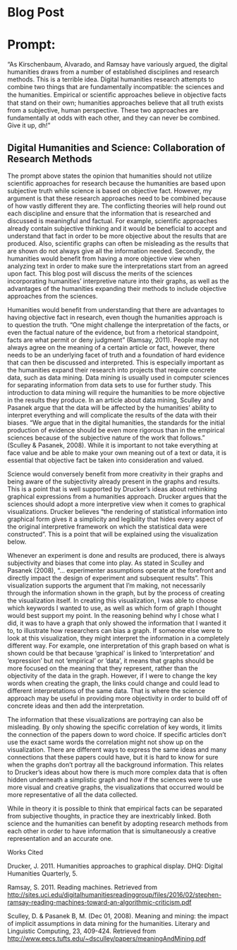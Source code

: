 # Blog Post
# Prompt:
“As Kirschenbaum, Alvarado, and Ramsay have variously argued, the digital humanities draws from a number of established disciplines and research methods. This is a terrible idea. Digital humanities research attempts to combine two things that are fundamentally incompatible: the sciences and the humanities. Empirical or scientiﬁc approaches believe in objective facts that stand on their own; humanities approaches believe that all truth exists from a subjective, human perspective. These two approaches are fundamentally at odds with each other, and they can never be combined. Give it up, dh!”

## Digital Humanities and Science: Collaboration of Research Methods

The prompt above states the opinion that humanities should not utilize scientific approaches for research because the humanities are based upon subjective truth while science is based on objective fact. However, my argument is that these research approaches need to be combined because of how vastly different they are. The conflicting theories will help round out each discipline and ensure that the information that is researched and discussed is meaningful and factual. For example, scientific approaches already contain subjective thinking and it would be beneficial to accept and understand that fact in order to be more objective about the results that are produced. Also, scientific graphs can often be misleading as the results that are shown do not always give all the information needed. Secondly, the humanities would benefit from having a more objective view when analyzing text in order to make sure the interpretations start from an agreed upon fact. This blog post will discuss the merits of the sciences incorporating humanities’ interpretive nature into their graphs, as well as the advantages of the humanities expanding their methods to include objective approaches from the sciences.

Humanities would benefit from understanding that there are advantages to having objective fact in research, even though the humanities approach is to question the truth. “One might challenge the interpretation of the facts, or even the factual nature of the evidence, but from a rhetorical standpoint, facts are what permit or deny judgment” (Ramsay, 2011). People may not always agree on the meaning of a certain article or fact, however, there needs to be an underlying facet of truth and a foundation of hard evidence that can then be discussed and interpreted. This is especially important as the humanities expand their research into projects that require concrete data, such as data mining. Data mining is usually used in computer sciences for separating information from data sets to use for further study. This introduction to data mining will require the humanities to be more objective in the results they produce. In an article about data mining, Sculley and Pasanek argue that the data will be affected by the humanities’ ability to interpret everything and will complicate the results of the data with their biases. “We argue that in the digital humanities, the standards for the initial production of evidence should be even more rigorous than in the empirical sciences because of the subjective nature of the work that follows.” (Sculley & Pasanek, 2008). While it is important to not take everything at face value and be able to make your own meaning out of a text or data, it is essential that objective fact be taken into consideration and valued.  

Science would conversely benefit from more creativity in their graphs and being aware of the subjectivity already present in the graphs and results. This is a point that is well supported by Drucker’s ideas about rethinking graphical expressions from a humanities approach. Drucker argues that the sciences should adopt a more interpretive view when it comes to graphical visualizations. Drucker believes “the rendering of statistical information into graphical form gives it a simplicity and legibility that hides every aspect of the original interpretive framework on which the statistical data were constructed”. This is a point that will be explained using the visualization below.

<!--	Exported from Voyant Tools (voyant-tools.org).
The iframe src attribute below uses a relative protocol to better function with both
http and https sites, but if you're embedding this into a local web page (file protocol)
you should add an explicit protocol (https if you're using voyant-tools.org, otherwise
it depends on this server.
Feel free to change the height and width values or other styling below: -->
<!--
<iframe style='width: 580px; height: 463px;' src='//https://voyant-tools.org/?corpus=b7c923b30693a828c9183bcfd9f6e969&query=empirical*&query=interpretation&query=approach&mode=corpus&view=CollocatesGraph></iframe>
--> 

Whenever an experiment is done and results are produced, there is always subjectivity and biases that come into play. As stated in Sculley and Pasanek (2008), “… experimenter assumptions operate at the forefront and directly impact the design of experiment and subsequent results”.  This visualization supports the argument that I’m making, not necessarily through the information shown in the graph, but by the process of creating the visualization itself. In creating this visualization, I was able to choose which keywords I wanted to use, as well as which form of graph I thought would best support my point. In the reasoning behind why I chose what I did, it was to have a graph that only showed the information that I wanted it to, to illustrate how researchers can bias a graph.  If someone else were to look at this visualization, they might interpret the information in a completely different way. For example, one interpretation of this graph based on what is shown could be that because ‘graphical’ is linked to ‘interpretation’ and ‘expression’ but not ‘empirical’ or ‘data’, it means that graphs should be more focused on the meaning that they represent, rather than the objectivity of the data in the graph. However, if I were to change the key words when creating the graph, the links could change and could lead to different interpretations of the same data. That is where the science approach may be useful in providing more objectivity in order to build off of concrete ideas and then add the interpretation. 

The information that these visualizations are portraying can also be misleading. By only showing the specific correlation of key words, it limits the connection of the papers down to word choice. If specific articles don’t use the exact same words the correlation might not show up on the visualization. There are different ways to express the same ideas and many connections that these papers could have, but it is hard to know for sure when the graphs don’t portray all the background information. This relates to Drucker’s ideas about how there is much more complex data that is often hidden underneath a simplistic graph and how if the sciences were to use more visual and creative graphs, the visualizations that occurred would be more representative of all the data collected.

While in theory it is possible to think that empirical facts can be separated from subjective thoughts, in practice they are inextricably linked.  Both science and the humanities can benefit by adopting research methods from each other in order to have information that is simultaneously a creative representation and an accurate one. 


Works Cited

Drucker, J. 2011. Humanities approaches to graphical display. DHQ: Digital Humanities
Quarterly, 5. 

Ramsay, S. 2011. Reading machines. Retrieved from 
http://sites.uci.edu/digitalhumanitiesreadinggroup/files/2016/02/stephen-ramsay-reading-machines-toward-an-algorithmic-criticism.pdf

Sculley, D. & Pasanek B, M. (Dec 01, 2008). Meaning and mining: the impact of implicit 
assumptions in data mining for the humanities. Literary and Linguistic Computing, 23, 409-424. Retrieved from http://www.eecs.tufts.edu/~dsculley/papers/meaningAndMining.pdf 



